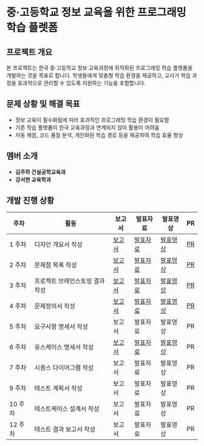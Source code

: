 # 중·고등학교 정보 교육을 위한 프로그래밍 학습 플렛폼

## 프로젝트 개요
본 프로젝트는 한국 중·고등학교 정보 교육과정에 최적화된 프로그래밍 학습 플랫폼을 개발하는 것을 목표로 합니다. 학생들에게 맞춤형 학습 환경을 제공하고, 교사가 학습 과정을 효과적으로 관리할 수 있도록 지원하는 기능을 포함합니다.

## 문제 상황 및 해결 목표
- 정보 교육이 필수화됨에 따라 효과적인 프로그래밍 학습 환경이 필요함
- 기존 학습 플랫폼이 한국 교육과정과 연계되지 않아 활용이 어려움
- 자동 채점, 코드 품질 분석, 개인화된 학습 경로 등을 제공하여 학습 효율 향상

## 멤버 소개
- **김주하 건설공학교육과**
- **강서현 교육학과**

## 개발 진행 상황

| 주차 | 활동 | 보고서 | 발표자료 | 발표영상 | PR |
|------|------|--------|----------|----------|-----|
| 1 주차 | 디자인 개요서 작성 | [보고서](링크) | [발표자료](링크) | [발표영상](https://youtu.be/RZZ-DLaV8E4) | [PR](https://github.com/seohyun125/Computer-Education/pull/1) |
| 2 주차 | 문제점 목록 작성 | [보고서](링크) | [발표자료](링크) | [발표영상](https://youtu.be/Qe-eWiPlPvw) | [PR](https://github.com/seohyun125/Computer-Education/pull/2) |
| 3 주차 | 프로젝트 브레인스토밍 결과 작성 | [보고서](https://github.com/seohyun125/Computer-Education/blob/main/docs/2%EC%A1%B0-3%EC%A3%BC%EC%B0%A8-%EC%A4%91%EA%B3%A0%EB%93%B1%ED%95%99%EA%B5%90%20%EC%A0%95%EB%B3%B4%20%EA%B5%90%EC%9C%A1%EC%9D%84%20%EC%9C%84%ED%95%9C%20%ED%94%84%EB%A1%9C%EA%B7%B8%EB%9E%98%EB%B0%8D%20%ED%95%99%EC%8A%B5%20%ED%94%8C%EB%9E%AB%ED%8F%BC%20%EA%B0%9C%EB%B0%9C-%EB%AC%B8%EC%A0%9C%EC%A0%90%EB%AA%A9%EB%A1%9D.pdf) | [발표자료](https://github.com/seohyun125/Computer-Education/pull/4/commits/3f9607fec0618a6ee9d7c3efe57274d9ef84b088) | [발표영상](https://youtu.be/iI_K9coAaEg) | [PR](https://github.com/seohyun125/Computer-Education/pull/4) |
| 4 주차 | 문제정의서 작성 | [보고서](https://github.com/seohyun125/Computer-Education/pull/5/commits/2521e0ac741d64ad9e862b609c7986c172bf300b) | [발표자료](https://github.com/seohyun125/Computer-Education/pull/5/commits/21ea4058c5e8375ed1bedf9f239e86245f82f45a) | [발표영상](https://youtu.be/HBUPL6cR4Qc) | [PR](https://github.com/seohyun125/Computer-Education/pull/5) |
| 5 주차 | 요구사항 명세서 작성 | 보고서 | 발표자료 | 발표영상 | PR |
| 6 주차 | 유스케이스 명세서 작성 | [보고서](https://github.com/seohyun125/Computer-Education/pull/6/commits/8a4b66f1434af883f59f020ab95b1bcbfe55ff01) | [발표자료](https://github.com/seohyun125/Computer-Education/pull/6/commits/2ce351599090acf3c43a65d1f8b1117725261721) | [발표영상](https://youtu.be/7xURESZFGMo) | PR |
| 7 주차 | 시퀀스 다이어그램 작성 | 보고서 | 발표자료 | 발표영상 | PR |
| 9 주차 | 테스트 계획서 작성 | 보고서 | 발표자료 | 발표영상 | PR |
| 10 주차 | 테스트케이스 설계서 작성 | 보고서 | 발표자료 | 발표영상 | PR |
| 12 주차 | 테스트 결과 보고서 작성 | 보고서 | 발표자료 | 발표영상 | PR |

